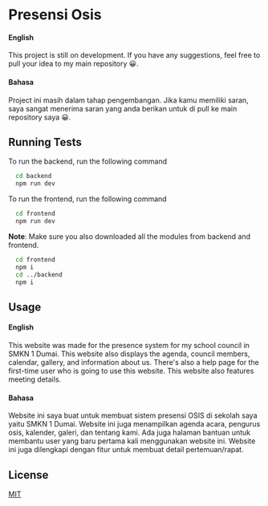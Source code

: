 # Presensi Osis

#### English

This project is still on development. If you have any suggestions, feel free to pull your idea to my main repository 😀.

#### Bahasa

Project ini masih dalam tahap pengembangan. Jika kamu memiliki saran, saya sangat menerima saran yang anda berikan untuk di pull ke main repository saya 😀.

## Running Tests

To run the backend, run the following command

```bash
  cd backend
  npm run dev
```

To run the frontend, run the following command

```bash
  cd frontend
  npm run dev
```

**Note**: Make sure you also downloaded all the modules from backend and frontend.

```bash
  cd frontend
  npm i
  cd ../backend
  npm i
```

## Usage

#### English

This website was made for the presence system for my school council in SMKN 1 Dumai. This website also displays the agenda, council members, calendar, gallery, and information about us. There's also a help page for the first-time user who is going to use this website. This website also features meeting details.

#### Bahasa

Website ini saya buat untuk membuat sistem presensi OSIS di sekolah saya yaitu SMKN 1 Dumai. Website ini juga menampilkan agenda acara, pengurus osis, kalender, galeri, dan tentang kami. Ada juga halaman bantuan untuk membantu user yang baru pertama kali menggunakan website ini. Website ini juga dilengkapi dengan fitur untuk membuat detail pertemuan/rapat.

## License

[MIT](https://choosealicense.com/licenses/mit/)

